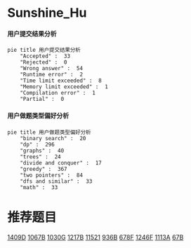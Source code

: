 # Sunshine_Hu

<!-- tabs:start -->



#### **用户提交结果分析**

```mermaid
pie title 用户提交结果分析
    "Accepted" :  33
    "Rejected" :  0
    "Wrong answer" :  54
    "Runtime error" :  2
    "Time limit exceeded" :  8
    "Memory limit exceeded" :  1
    "Compilation error" :  1
    "Partial" :  0
```

#### **用户做题类型偏好分析**

```mermaid
pie title 用户做题类型偏好分析
    "binary search" :  20
    "dp" :  296
    "graphs" :  40
    "trees" :  24
    "divide and conquer" :  17
    "greedy" :  367
    "two pointers" :  84
    "dfs and similar" :  33
    "math" :  33
```



<!-- tabs:end -->
# 推荐题目
[1409D](https://codeforces.com/contest/1409/problem/D)
[1067B](https://codeforces.com/contest/1067/problem/B)
[1030G](https://codeforces.com/contest/1030/problem/G)
[1217B](https://codeforces.com/contest/1217/problem/B)
[11521](https://codeforces.com/contest/1152/problem/1)
[936B](https://codeforces.com/contest/936/problem/B)
[678F](https://codeforces.com/contest/678/problem/F)
[1246F](https://codeforces.com/contest/1246/problem/F)
[1113A](https://codeforces.com/contest/1113/problem/A)
[67B](https://codeforces.com/contest/67/problem/B)

